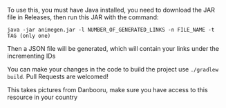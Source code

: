 To use this, you must have Java installed, you need to download the JAR file in Releases, then run this JAR with the command:
```
java -jar animegen.jar -l NUMBER_OF_GENERATED_LINKS -n FILE_NAME -t TAG (only one)
```
Then a JSON file will be generated, which will contain your links under the incrementing IDs

You can make your changes in the code to build the project use `./gradlew build`. Pull Requests are welcomed!

This takes pictures from Danbooru, make sure you have access to this resource in your country
